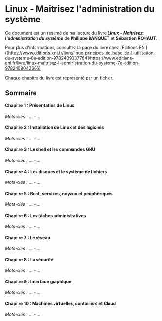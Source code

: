 # Linux - Maitrisez l'administration du système

Ce document est un résumé de ma lecture du livre ___Linux - Maitrisez l'administration du système___ de **Philippe BANQUET** et **Sébastien ROHAUT**.

Pour plus d'informations, consultez la page du livre chez 
[Editions ENI]([https://www.editions-eni.fr/livre/linux-principes-de-base-de-l-utilisation-du-systeme-8e-edition-9782409037764](https://www.editions-eni.fr/livre/linux-maitrisez-l-administration-du-systeme-7e-edition-9782409043666)

Chaque chapître du livre est représenté par un fichier.

## Sommaire

#### Chapitre 1 : Présentation de Linux
*Mots-clés : ... - ...*

#### Chapitre 2 : Installation de Linux et des logiciels
*Mots-clés : ... - ...*  

#### Chapitre 3 : Le shell et les commandes GNU
*Mots-clés : ... - ...*

#### Chapitre 4 : Les disques et le système de fichiers
*Mots-clés : ... - ...*

#### Chapitre 5 : Boot, services, noyaux et périphériques
*Mots-clés : ... - ...*  

#### Chapitre 6 : Les tâches administratives
*Mots-clés : ... - ...*

#### Chapitre 7 : Le réseau
*Mots-clés : ... - ...*

#### Chapitre 8 : La sécurité
*Mots-clés : ... - ...*

#### Chapitre 9 : Interface graphique
*Mots-clés : ... - ...*

#### Chapitre 10 : Machines virtuelles, containers et Cloud
*Mots-clés : ... - ...*
